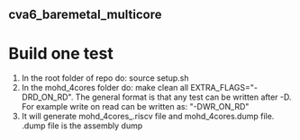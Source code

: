 ## cva6_baremetal_multicore

# Build one test
1. In the root folder of repo do: source setup.sh
2. In the mohd_4cores folder do: make clean all EXTRA_FLAGS="-DRD_ON_RD". The general format is that any test can be written after -D. For example write on read can be written as: "-DWR_ON_RD"
3. It will generate mohd_4cores_.riscv file and mohd_4cores.dump file. .dump file is the assembly dump
